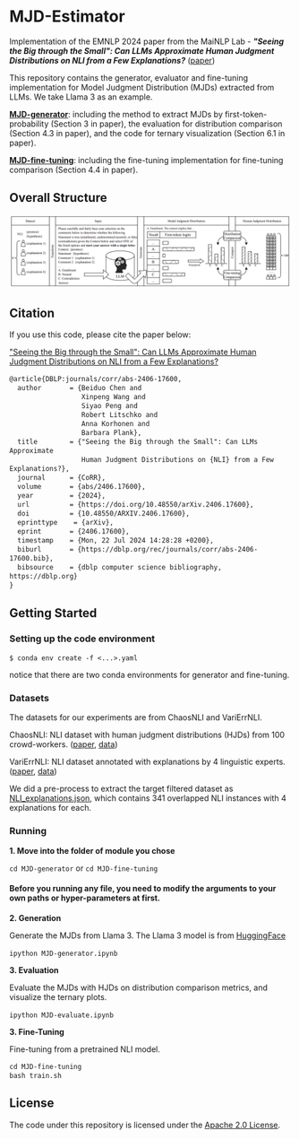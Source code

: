 # MJD-Estimator
Implementation of the EMNLP 2024 paper from the MaiNLP Lab - ***"Seeing the Big through the Small": Can LLMs Approximate Human Judgment Distributions on NLI from a Few Explanations?*** ([paper](https://arxiv.org/pdf/2406.17600))

This repository contains the generator, evaluator and fine-tuning implementation for Model Judgment Distribution (MJDs) extracted from LLMs. We take Llama 3 as an example.

[**MJD-generator**](https://github.com/mainlp/MJD-Estimator/tree/main/MJD-generator): including the method to extract MJDs by first-token-probability (Section 3 in paper), the evaluation for distribution comparison (Section 4.3 in paper), and the code for ternary visualization (Section 6.1 in paper).

[**MJD-fine-tuning**](https://github.com/mainlp/MJD-Estimator/tree/main/MJD-fine-tuning): including the fine-tuning implementation for fine-tuning comparison (Section 4.4 in paper).


## Overall Structure
![Image text](https://github.com/mainlp/MJD-Estimator/blob/main/Overall_structure_EMNLP24.png)


## Citation
If you use this code, please cite the paper below:

["Seeing the Big through the Small": Can LLMs Approximate Human Judgment Distributions on NLI from a Few Explanations?](https://arxiv.org/pdf/2406.17600)

```
@article{DBLP:journals/corr/abs-2406-17600,
  author       = {Beiduo Chen and
                  Xinpeng Wang and
                  Siyao Peng and
                  Robert Litschko and
                  Anna Korhonen and
                  Barbara Plank},
  title        = {"Seeing the Big through the Small": Can LLMs Approximate
                  Human Judgment Distributions on {NLI} from a Few Explanations?},
  journal      = {CoRR},
  volume       = {abs/2406.17600},
  year         = {2024},
  url          = {https://doi.org/10.48550/arXiv.2406.17600},
  doi          = {10.48550/ARXIV.2406.17600},
  eprinttype    = {arXiv},
  eprint       = {2406.17600},
  timestamp    = {Mon, 22 Jul 2024 14:28:28 +0200},
  biburl       = {https://dblp.org/rec/journals/corr/abs-2406-17600.bib},
  bibsource    = {dblp computer science bibliography, https://dblp.org}
}
```


## Getting Started

### Setting up the code environment

```
$ conda env create -f <...>.yaml
```
notice that there are two conda environments for generator and fine-tuning.


### Datasets

The datasets for our experiments are from ChaosNLI and VariErrNLI.

ChaosNLI: NLI dataset with human judgment distributions (HJDs) from 100 crowd-workers. ([paper](https://arxiv.org/abs/2010.03532), [data](https://github.com/easonnie/ChaosNLI))

VariErrNLI: NLI dataset annotated with explanations by 4 linguistic experts. ([paper](https://aclanthology.org/2024.acl-long.123.pdf), [data](https://github.com/mainlp/VariErr-NLI))

We did a pre-process to extract the target filtered dataset as [NLI_explanations.json](https://github.com/mainlp/MJD-Estimator/blob/main/MJD-generator/NLI_explanations.json), which contains 341 overlapped NLI instances with 4 explanations for each.


### Running

**1. Move into the folder of module you chose**

`cd MJD-generator` or `cd MJD-fine-tuning`

#### Before you running any file, you need to modify the arguments to your own paths or hyper-parameters at first.

**2. Generation**

Generate the MJDs from Llama 3. The Llama 3 model is from [HuggingFace](https://huggingface.co/meta-llama) 

`ipython MJD-generator.ipynb`

**3. Evaluation**

Evaluate the MJDs with HJDs on distribution comparison metrics, and visualize the ternary plots.

`ipython MJD-evaluate.ipynb`

**3. Fine-Tuning**

Fine-tuning from a pretrained NLI model.

```
cd MJD-fine-tuning
bash train.sh
```


## License 
The code under this repository is licensed under the [Apache 2.0 License](https://github.com/mainlp/MJD-Estimator/blob/main/LICENSE).
